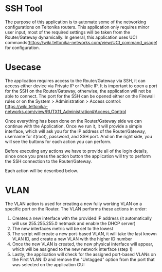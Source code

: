 # SSH Tool

The purpose of this application is to automate some of the networking configurations on Teltonika routers. This application only requires minor user input, most of the required settings will be taken from the Router/Gateway dynamically. In general, this application uses UCI commands(https://wiki.teltonika-networks.com/view/UCI_command_usage) for configuration.

# Usecase

The application requires access to the Router/Gateway via SSH, it can access either device via Private IP or Public IP. It is important to open a port for the SSH on the Router/Gateway, otherwise, the application will not be able to connect. The port for the SSH can be opened either on the Firewall rules or on the System > Administration > Access control: https://wiki.teltonika-networks.com/view/RUTX11_Administration#Access_Control

Once everything has been done on the Router/Gateway side we can continue with the Application. Once we run it, it will provide a simple interface, which will ask you for the IP address of the Router/Gateway, username for it(root), password, and SSH port.
And on the right side, you will see the buttons for each action you can perform. 

Before executing any actions we have to provide all of the login details, since once you press the action button the application will try to perform the SSH connection to the Router/Gateway.

Each action will be described below.

# VLAN

The VLAN action is used for creating a new fully working VLAN on a specific port on the Router.
The VLAN performs these actions in order:

1. Creates a new interface with the provided IP address (it automatically will use 255.255.255.0 netmask and enable the DHCP server)
2. The new interfaces metric will be set to the lowest
3. The script will create a new port-based VLAN, it will take the last known VLAN ID, and create a new VLAN with the higher ID number
4. Once the new VLAN is created, the new physical interface will appear, which will be assigned to the new network interface (step 1)
5. Lastly, the application will check for the assigned port-based VLANs on the First VLAN ID and remove the "Untagged" option from the port that was selected on the application GUI
